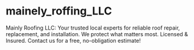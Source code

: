 # mainely_roffing_LLC
Mainly Roofing LLC: Your trusted local experts for reliable roof repair, replacement, and installation. We protect what matters most. Licensed &amp; Insured. Contact us for a free, no-obligation estimate!
